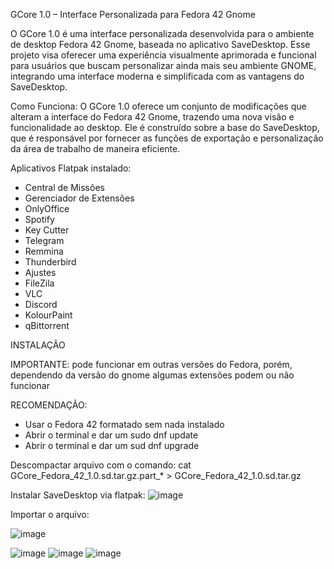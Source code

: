 GCore 1.0 – Interface Personalizada para Fedora 42 Gnome

O GCore 1.0 é uma interface personalizada desenvolvida para o ambiente de desktop Fedora 42 Gnome, baseada no aplicativo SaveDesktop. Esse projeto visa oferecer uma experiência visualmente aprimorada e funcional para usuários que buscam personalizar ainda mais seu ambiente GNOME, integrando uma interface moderna e simplificada com as vantagens do SaveDesktop.

Como Funciona:
O GCore 1.0 oferece um conjunto de modificações que alteram a interface do Fedora 42 Gnome, trazendo uma nova visão e funcionalidade ao desktop. Ele é construído sobre a base do SaveDesktop, que é responsável por fornecer as funções de exportação e personalização da área de trabalho de maneira eficiente.

Aplicativos Flatpak instalado:
 * Central de Missões
 * Gerenciador de Extensões
 * OnlyOffice
 * Spotify
 * Key Cutter
 * Telegram
 * Remmina
 * Thunderbird
 * Ajustes
 * FileZila
 * VLC
 * Discord
 * KolourPaint
 * qBittorrent

INSTALAÇÃO

IMPORTANTE: pode funcionar em outras versões do Fedora, porém, dependendo da versão do gnome algumas extensões podem ou não funcionar

RECOMENDAÇÃO:
 * Usar o Fedora 42 formatado sem nada instalado
 * Abrir o terminal e dar um sudo dnf update
 * Abrir o terminal e dar um sud dnf upgrade

Descompactar arquivo com o comando:
cat GCore_Fedora_42_1.0.sd.tar.gz.part_* > GCore_Fedora_42_1.0.sd.tar.gz

Instalar SaveDesktop via flatpak:
![image](https://github.com/user-attachments/assets/6cfccdc2-edcd-4d4d-82a6-78f11271cea0)

Importar o arquivo:

![image](https://github.com/user-attachments/assets/d0275512-bc7f-4c8b-be35-6c2a44ae195c)


![image](https://github.com/user-attachments/assets/6de34a9e-9182-4090-8fb6-f1f8bdcb3dc0)
![image](https://github.com/user-attachments/assets/27f82b58-4644-44c2-a5d9-9fc9343db253)
![image](https://github.com/user-attachments/assets/f32ea046-1c01-4aed-97ac-b4d45dfe991f)
